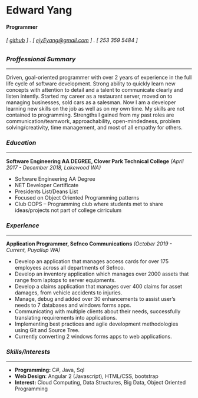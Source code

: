 

<!--
**Ejyeyang/Ejyeyang** is a ✨ _special_ ✨ repository because its `README.md` (this file) appears on your GitHub profile.
### Hi there 👋
Here are some ideas to get you started:

- 🔭 I’m currently working on ...
- 🌱 I’m currently learning ...
- 👯 I’m looking to collaborate on ...
- 🤔 I’m looking for help with ...
- 💬 Ask me about ...
- 📫 How to reach me: ...
- 😄 Pronouns: ...
- ⚡ Fun fact: ...
-->

Edward Yang
===========

#### Programmer 
###### [ [github](https://github.com/Ejyeyang) ] . [ ejyEyang@gmail.com ] . [ 253 359 5484 ]

### _Proffessional Summary_
-- -- 
Driven, goal-oriented programmer with over 2 years of experience in the full life cycle of software development. Strong ability to quickly learn new concepts with attention to detail and a talent to communicate clearly and listen intently. Started my career as a restaurant server, moved on to managing businesses, sold cars as a salesman. Now I am a developer learning new skills on the job as well as on my own time. My skills are not contained to programming. Strengths I gained from my past roles are communication/teamwork, approachability, open-mindedness, problem solving/creativity, time management, and most of all empathy for others.    

### _Education_
-- -- 
**Software Engineering AA DEGREE, Clover Park Technical College** _(April 2017 - December 2018, Lakewood WA)_

- Software Engineering AA Degree
- NET Developer Certificate 
- Presidents List/Deans List
- Focused on Object Oriented Programming patterns
- Club OOPS – Programming club where students met to share ideas/projects not part of college cirriculum

### _Experience_
-- -- 
**Application Programmer, Sefnco Communications** _(October 2019 - Current, Puyallup WA)_

- Develop an application that manages access cards for over 175 employees across all departments of Sefnco. 
- Develop an inventory application which manages over 2000 assets that range from laptops to server equipments.
- Develop a claims application that manages over 400 claims for asset damages, from vehicle accidents to injuries.
- Manage, debug and added over 30 enhancements to assist user’s needs to 7 databases and windows forms apps.
- Communicating with multiple clients about their needs, successfully translating requirements into applications.
- Implementing best practices and agile development methodologies using Git and Source Tree.
- Currently converting 2 windows forms apps to web applications. 

### _Skills/Interests_
-- -- 
- **Programming:** C#, Java, Sql
- **Web Design**: Angular 2 (Javascript), HTML/CSS, bootstrap
- **Interest:** Cloud Computing, Data Structures, Big Data, Object Oriented Programming

